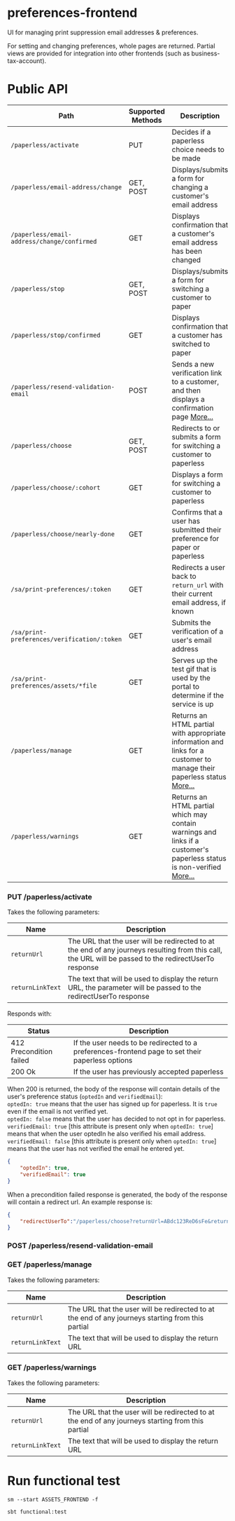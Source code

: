 preferences-frontend
====================

UI for managing print suppression email addresses & preferences.

For setting and changing preferences, whole pages are returned. Partial views are provided for integration into other frontends (such as business-tax-account).

# Public API 

| Path                                                                | Supported Methods | Description
| ------------------------------------------------------------------- | ----------------- | -------------
| `/paperless/activate`                                               | PUT               | Decides if a paperless choice needs to be made
| `/paperless/email-address/change`                                   | GET, POST         | Displays/submits a form for changing a customer's email address
| `/paperless/email-address/change/confirmed`                         | GET               | Displays confirmation that a customer's email address has been changed
| `/paperless/stop`                                                   | GET, POST         | Displays/submits a form for switching a customer to paper
| `/paperless/stop/confirmed`                                         | GET               | Displays confirmation that a customer has switched to paper
| `/paperless/resend-validation-email`                                | POST              | Sends a new verification link to a customer, and then displays a confirmation page [More...](#post-paperlessresent-validation-email)   
| `/paperless/choose`                                                 | GET, POST         | Redirects to or submits a form for switching a customer to paperless
| `/paperless/choose/:cohort`                                         | GET               | Displays a form for switching a customer to paperless
| `/paperless/choose/nearly-done`                                     | GET               | Confirms that a user has submitted their preference for paper or paperless
| `/sa/print-preferences/:token`                                      | GET               | Redirects a user back to `return_url` with their current email address, if known    
| `/sa/print-preferences/verification/:token`                         | GET               | Submits the verification of a user's email address
| `/sa/print-preferences/assets/*file`                                | GET               | Serves up the test gif that is used by the portal to determine if the service is up    
| `/paperless/manage`                                                 | GET               | Returns an HTML partial with appropriate information and links for a customer to manage their paperless status [More...](#get-paperlessmanage)
| `/paperless/warnings`                                               | GET               | Returns an HTML partial which may contain warnings and links if a customer's paperless status is non-verified [More...](#get-paperlesswarnings)

### PUT /paperless/activate

Takes the following parameters:

| Name             | Description |
| ---------------- | ----------- |
| `returnUrl`      | The URL that the user will be redirected to at the end of any journeys resulting from this call, the URL will be passed to the redirectUserTo response |
| `returnLinkText` | The text that will be used to display the return URL, the parameter will be passed to the redirectUserTo response |

Responds with:

| Status                        | Description |
| ----------------------------- | ----------- |
| 412 Precondition failed       | If the user needs to be redirected to a preferences-frontend page to set their paperless options |
| 200 Ok                        | If the user has previously accepted paperless

When 200 is returned, the body of the response will contain details of the user's preference status (`optedIn` and `verifiedEmail`):  
`optedIn: true` means that the user has signed up for paperless. It is `true` even if the email is not verified yet.  
`optedIn: false` means that the user has decided to not opt in for paperless.  
`verifiedEmail: true` [this attribute is present only when `optedIn: true`] means that when the user optedIn he also verified his email address.  
`verifiedEmail: false` [this attribute is present only when `optedIn: true`] means that the user has not verified the email he entered yet.  

```json
{
    "optedIn": true,
    "verifiedEmail": true
}
```

When a precondition failed response is generated, the body of the response will contain a redirect url. An example response is:

```json
{
    "redirectUserTo":"/paperless/choose?returnUrl=ABdc123ReD6sFe&returnLinkText=gh32seWQ78fdE"
}
```


### POST /paperless/resend-validation-email


### GET /paperless/manage

Takes the following parameters:

| Name             | Description |
| ---------------- | ----------- |
| `returnUrl`      | The URL that the user will be redirected to at the end of any journeys starting from this partial |
| `returnLinkText` | The text that will be used to display the return URL |

### GET /paperless/warnings

Takes the following parameters:

| Name             | Description |
| ---------------- | ----------- |
| `returnUrl`      | The URL that the user will be redirected to at the end of any journeys starting from this partial |
| `returnLinkText` | The text that will be used to display the return URL |



Run functional test
===================

`sm --start ASSETS_FRONTEND -f`

`sbt functional:test`
